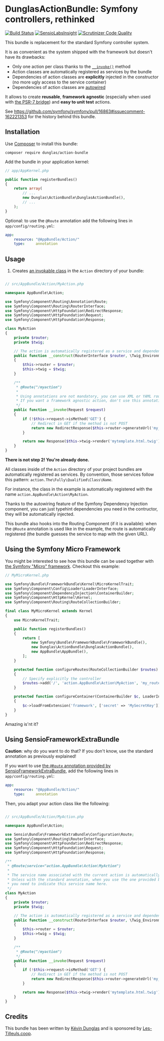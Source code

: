 # DunglasActionBundle: Symfony controllers, rethinked

[![Build Status](https://travis-ci.org/dunglas/DunglasActionBundle.svg?branch=master)](https://travis-ci.org/dunglas/DunglasActionBundle)
[![SensioLabsInsight](https://insight.sensiolabs.com/projects/7022bce4-9d67-4ade-9b19-cf7e417c0a80/mini.png)](https://insight.sensiolabs.com/projects/7022bce4-9d67-4ade-9b19-cf7e417c0a80)
[![Scrutinizer Code Quality](https://scrutinizer-ci.com/g/dunglas/DunglasActionBundle/badges/quality-score.png?b=master)](https://scrutinizer-ci.com/g/dunglas/DunglasActionBundle/?branch=master)

This bundle is replacement for the standard Symfony controller system.

It is as convenient as the system shipped with the framework but doesn't have its drawbacks:

* Only one action per class thanks to the [`__invoke()`](http://php.net/manual/en/language.oop5.magic.php#object.invoke)
  method
* Action classes are automatically registered as services by the bundle
* Dependencies of action classes are **explicitly** injected in the constructor (no more ugly access to the service container)
* Dependencies of action classes are [autowired](https://dunglas.fr/2015/10/new-in-symfony-2-83-0-services-autowiring/)

It allows to create **reusable**, **framework agnostic** (especially when used with [the PSR-7 bridge](https://dunglas.fr/2015/06/using-psr-7-in-symfony/))
and **easy to unit test** actions.

See https://github.com/symfony/symfony/pull/16863#issuecomment-162221353 for the history behind this bundle.

## Installation

Use [Composer](http://getcomposer.org/) to install this bundle:

    composer require dunglas/action-bundle

Add the bundle in your application kernel:

```php
// app/AppKernel.php

public function registerBundles()
{
    return array(
        // ...
        new Dunglas\ActionBundle\DunglasActionBundle(),
        // ...
    );
}
```

Optional: to use the `@Route` annotation add the following lines in `app/config/routing.yml`:

```yaml
app:
    resource: "@AppBundle/Action/"
    type:     annotation
```

## Usage

1. Creates [an invokable class](http://www.lornajane.net/posts/2012/phps-magic-__invoke-method-and-the-callable-typehint)
   in the `Action` directory of your bundle:

```php

// src/AppBundle/Action/MyAction.php

namespace AppBundle\Action;

use Symfony\Component\Routing\Annotation\Route;
use Symfony\Component\Routing\RouterInterface;
use Symfony\Component\HttpFoundation\RedirectResponse;
use Symfony\Component\HttpFoundation\Request;
use Symfony\Component\HttpFoundation\Response;

class MyAction
{
    private $router;
    private $twig;

    // The action is automatically registered as a service and dependencies are autowired
    public function __construct(RouterInterface $router, \Twig_Environment $twig)
    {
        $this->router = $router;
        $this->twig = $twig;
    }

    /**
     * @Route("/myaction")
     *
     * Using annotations are not mandatory, you can use XML or YAML routing file if you want.
     * If you want a framework agnostic action, don't use this annotation.
     */
    public function __invoke(Request $request)
    {
        if (!$this->request->isMethod('GET') {
            // Redirect in GET if the method is not POST
            return new RedirectResponse($this->router->generateUrl('my_action'), 301);
        }

        return new Response($this->twig->render('mytemplate.html.twig'));
    }
}
```

**There is not step 2! You're already done.**

All classes inside of the `Action` directory of your project bundles are automatically registered as services.
By convention, those services follow this pattern: `action.The\Fully\Qualified\Class\Name`.

For instance, the class in the example is automatically registered with the name `action.AppBundle\Action\MyAction`.

Thanks to the autowiring feature of the Symfony Dependency Injection component, you can just typehint dependencies
you need in the contructor, they will be automatically injected.

This bundle also hooks into the Routing Component (if it is available): when the `@Route` annotation is used like in the
example, the route is automatically registered (the bundle guesses the service to map with the given URL).

## Using the Symfony Micro Framework

You might be interested to see how this bundle can be used together with [the Symfony "Micro" framework](https://symfony.com/doc/current/cookbook/configuration/micro-kernel-trait.html).
Checkout this example:

```php
// MyMicroKernel.php

use Symfony\Bundle\FrameworkBundle\Kernel\MicroKernelTrait;
use Symfony\Component\Config\Loader\LoaderInterface;
use Symfony\Component\DependencyInjection\ContainerBuilder;
use Symfony\Component\HttpKernel\Kernel;
use Symfony\Component\Routing\RouteCollectionBuilder;

final class MyMicroKernel extends Kernel
{
    use MicroKernelTrait;

    public function registerBundles()
    {
        return [
            new Symfony\Bundle\FrameworkBundle\FrameworkBundle(),
            new Dunglas\ActionBundle\DunglasActionBundle(),
            new AppBundle\AppBundle(),
        ];
    }

    protected function configureRoutes(RouteCollectionBuilder $routes)
    {
        // Specify explicitly the controller
        $routes->add('/', 'action.AppBundle\Action\MyAction', 'my_route');
    }

    protected function configureContainer(ContainerBuilder $c, LoaderInterface $loader)
    {
        $c->loadFromExtension('framework', ['secret' => 'MySecretKey']);
    }
}
```

Amazing is'nt it?

## Using SensioFrameworkExtraBundle

**Caution**: why do you want to do that? If you don't know, use the standard annotation as previously explained!

If you want to use [the `@Route` annotation provided by SensioFrameworkExtraBundle](http://symfony.com/doc/current/bundles/SensioFrameworkExtraBundle/annotations/routing.html),
add the following lines in `app/config/routing.yml`:

```yaml
app:
    resource: "@AppBundle/Action/"
    type:     annotation
```

Then, you adapt your action class like the following:

```php

// src/AppBundle/Action/MyAction.php

namespace AppBundle\Action;

use Sensio\Bundle\FrameworkExtraBundle\Configuration\Route;
use Symfony\Component\Routing\RouterInterface;
use Symfony\Component\HttpFoundation\RedirectResponse;
use Symfony\Component\HttpFoundation\Request;
use Symfony\Component\HttpFoundation\Response;

/**
 * @Route(service="action.AppBundle\Action\MyAction")
 *
 * The service name associated with the current action is automatically assigned by the bundle.
 * Unless with the standard annotation, when you use the one provided by SensioFrameworkExtraBundle,
 * you need to indicate this service name here.
 */
class MyAction
{
    private $router;
    private $twig;

    // The action is automatically registered as a service and dependencies are autowired
    public function __construct(RouterInterface $router, \Twig_Environment $twig)
    {
        $this->router = $router;
        $this->twig = $twig;
    }

    /**
     * @Route("/myaction")
     */
    public function __invoke(Request $request)
    {
        if (!$this->request->isMethod('GET') {
            // Redirect in GET if the method is not POST
            return new RedirectResponse($this->router->generateUrl('my_action'), 301);
        }

        return new Response($this->twig->render('mytemplate.html.twig'));
    }
}
```

## Credits

This bundle has been written by [Kévin Dunglas](https://dunglas.fr) and is sponsored by [Les-Tilleuls.coop](https://les-tilleuls.coop).
